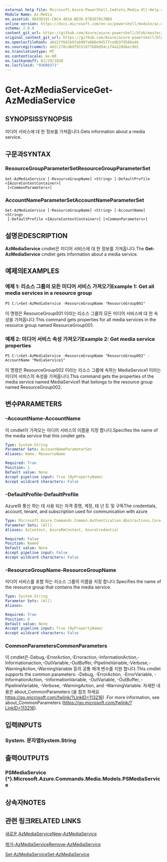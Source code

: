 ```yaml
---
external help file: Microsoft.Azure.PowerShell.Cmdlets.Media.dll-Help.xml
Module Name: Az.Media
ms.assetid: 9843D191-CBC4-481A-BD36-D7B2D7917BD9
online version: https://docs.microsoft.com/en-us/powershell/module/az.media/get-azmediaservice
schema: 2.0.0
content_git_url: https://github.com/Azure/azure-powershell/blob/master/src/Media/Media/help/Get-AzMediaService.md
original_content_git_url: https://github.com/Azure/azure-powershell/blob/master/src/Media/Media/help/Get-AzMediaService.md
ms.openlocfilehash: a6d1ff6d169fab90fa866e94577ce9b3f9580a4b
ms.sourcegitcommit: 4d2c178cd6df9151877b08d54c1f4a228dbec9d1
ms.translationtype: MT
ms.contentlocale: ko-KR
ms.lasthandoff: 01/29/2020
ms.locfileid: "93689371"
---
```

# <span data-ttu-id="270ac-101">Get-AzMediaService</span><span class="sxs-lookup"><span data-stu-id="270ac-101">Get-AzMediaService</span></span>

## <span data-ttu-id="270ac-102">SYNOPSIS</span><span class="sxs-lookup"><span data-stu-id="270ac-102">SYNOPSIS</span></span>
<span data-ttu-id="270ac-103">미디어 서비스에 대 한 정보를 가져옵니다.</span><span class="sxs-lookup"><span data-stu-id="270ac-103">Gets information about a media service.</span></span>

## <span data-ttu-id="270ac-104">구문과</span><span class="sxs-lookup"><span data-stu-id="270ac-104">SYNTAX</span></span>

### <span data-ttu-id="270ac-105">ResourceGroupParameterSet</span><span class="sxs-lookup"><span data-stu-id="270ac-105">ResourceGroupParameterSet</span></span>
```
Get-AzMediaService [-ResourceGroupName] <String> [-DefaultProfile <IAzureContextContainer>]
 [<CommonParameters>]
```

### <span data-ttu-id="270ac-106">AccountNameParameterSet</span><span class="sxs-lookup"><span data-stu-id="270ac-106">AccountNameParameterSet</span></span>
```
Get-AzMediaService [-ResourceGroupName] <String> [-AccountName] <String>
 [-DefaultProfile <IAzureContextContainer>] [<CommonParameters>]
```

## <span data-ttu-id="270ac-107">설명은</span><span class="sxs-lookup"><span data-stu-id="270ac-107">DESCRIPTION</span></span>
<span data-ttu-id="270ac-108">**AzMediaService** cmdlet은 미디어 서비스에 대 한 정보를 가져옵니다.</span><span class="sxs-lookup"><span data-stu-id="270ac-108">The **Get-AzMediaService** cmdlet gets information about a media service.</span></span>

## <span data-ttu-id="270ac-109">예제의</span><span class="sxs-lookup"><span data-stu-id="270ac-109">EXAMPLES</span></span>

### <span data-ttu-id="270ac-110">예제 1: 리소스 그룹의 모든 미디어 서비스 가져오기</span><span class="sxs-lookup"><span data-stu-id="270ac-110">Example 1: Get all media services in a resource group</span></span>
```
PS C:\>Get-AzMediaService -ResourceGroupName "ResourceGroup001"
```

<span data-ttu-id="270ac-111">이 명령은 ResourceGroup001 이라는 리소스 그룹의 모든 미디어 서비스에 대 한 속성을 가져옵니다.</span><span class="sxs-lookup"><span data-stu-id="270ac-111">This command gets properties for all media services in the resource group named ResourceGroup001.</span></span>

### <span data-ttu-id="270ac-112">예제 2: 미디어 서비스 속성 가져오기</span><span class="sxs-lookup"><span data-stu-id="270ac-112">Example 2: Get media service properties</span></span>
```
PS C:\>Get-AzMediaService -ResourceGroupName "ResourceGroup002" -AccountName "MediaService1"
```

<span data-ttu-id="270ac-113">이 명령은 ResourceGroup002 이라는 리소스 그룹에 속하는 MediaService1 이라는 미디어 서비스의 속성을 가져옵니다.</span><span class="sxs-lookup"><span data-stu-id="270ac-113">This command gets the properties of the media service named MediaService1 that belongs to the resource group named ResourceGroup002.</span></span>

## <span data-ttu-id="270ac-114">변수</span><span class="sxs-lookup"><span data-stu-id="270ac-114">PARAMETERS</span></span>

### <span data-ttu-id="270ac-115">-AccountName</span><span class="sxs-lookup"><span data-stu-id="270ac-115">-AccountName</span></span>
<span data-ttu-id="270ac-116">이 cmdlet이 가져오는 미디어 서비스의 이름을 지정 합니다.</span><span class="sxs-lookup"><span data-stu-id="270ac-116">Specifies the name of the media service that this cmdlet gets.</span></span>

```yaml
Type: System.String
Parameter Sets: AccountNameParameterSet
Aliases: Name, ResourceName

Required: True
Position: 1
Default value: None
Accept pipeline input: True (ByPropertyName)
Accept wildcard characters: False
```

### <span data-ttu-id="270ac-117">-DefaultProfile</span><span class="sxs-lookup"><span data-stu-id="270ac-117">-DefaultProfile</span></span>
<span data-ttu-id="270ac-118">Azure와 통신 하는 데 사용 되는 자격 증명, 계정, 테 넌 트 및 구독</span><span class="sxs-lookup"><span data-stu-id="270ac-118">The credentials, account, tenant, and subscription used for communication with azure</span></span>

```yaml
Type: Microsoft.Azure.Commands.Common.Authentication.Abstractions.Core.IAzureContextContainer
Parameter Sets: (All)
Aliases: AzContext, AzureRmContext, AzureCredential

Required: False
Position: Named
Default value: None
Accept pipeline input: False
Accept wildcard characters: False
```

### <span data-ttu-id="270ac-119">-ResourceGroupName</span><span class="sxs-lookup"><span data-stu-id="270ac-119">-ResourceGroupName</span></span>
<span data-ttu-id="270ac-120">미디어 서비스를 포함 하는 리소스 그룹의 이름을 지정 합니다.</span><span class="sxs-lookup"><span data-stu-id="270ac-120">Specifies the name of the resource group that contains the media service.</span></span>

```yaml
Type: System.String
Parameter Sets: (All)
Aliases:

Required: True
Position: 0
Default value: None
Accept pipeline input: True (ByPropertyName)
Accept wildcard characters: False
```

### <span data-ttu-id="270ac-121">CommonParameters</span><span class="sxs-lookup"><span data-stu-id="270ac-121">CommonParameters</span></span>
<span data-ttu-id="270ac-122">이 cmdlet은-Debug,-ErrorAction,-Erroraction,-InformationAction,-Informationaction,-OutVariable,-OutBuffer,-PipelineVariable,-Verbose,-WarningAction,-WarningVariable 등의 공통 매개 변수를 지원 합니다.</span><span class="sxs-lookup"><span data-stu-id="270ac-122">This cmdlet supports the common parameters: -Debug, -ErrorAction, -ErrorVariable, -InformationAction, -InformationVariable, -OutVariable, -OutBuffer, -PipelineVariable, -Verbose, -WarningAction, and -WarningVariable.</span></span> <span data-ttu-id="270ac-123">자세한 내용은 about_CommonParameters (을 참조 하세요 https://go.microsoft.com/fwlink/?LinkID=113216) .</span><span class="sxs-lookup"><span data-stu-id="270ac-123">For more information, see about_CommonParameters (https://go.microsoft.com/fwlink/?LinkID=113216).</span></span>

## <span data-ttu-id="270ac-124">입력</span><span class="sxs-lookup"><span data-stu-id="270ac-124">INPUTS</span></span>

### <span data-ttu-id="270ac-125">System. 문자열</span><span class="sxs-lookup"><span data-stu-id="270ac-125">System.String</span></span>

## <span data-ttu-id="270ac-126">출력</span><span class="sxs-lookup"><span data-stu-id="270ac-126">OUTPUTS</span></span>

### <span data-ttu-id="270ac-127">PSMediaService (\*).</span><span class="sxs-lookup"><span data-stu-id="270ac-127">Microsoft.Azure.Commands.Media.Models.PSMediaService</span></span>

## <span data-ttu-id="270ac-128">상속자</span><span class="sxs-lookup"><span data-stu-id="270ac-128">NOTES</span></span>

## <span data-ttu-id="270ac-129">관련 링크</span><span class="sxs-lookup"><span data-stu-id="270ac-129">RELATED LINKS</span></span>

[<span data-ttu-id="270ac-130">새로운 AzMediaService</span><span class="sxs-lookup"><span data-stu-id="270ac-130">New-AzMediaService</span></span>](./New-AzMediaService.md)

[<span data-ttu-id="270ac-131">제거-AzMediaService</span><span class="sxs-lookup"><span data-stu-id="270ac-131">Remove-AzMediaService</span></span>](./Remove-AzMediaService.md)

[<span data-ttu-id="270ac-132">Set-AzMediaService</span><span class="sxs-lookup"><span data-stu-id="270ac-132">Set-AzMediaService</span></span>](./Set-AzMediaService.md)


